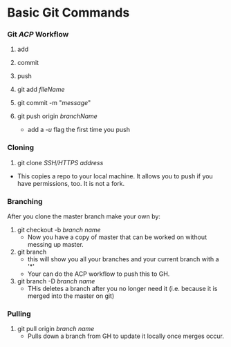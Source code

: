 # Basic Git Commands

### Git *ACP* Workflow
1. add
1. commit
1. push

2. git add *fileName*
2. git commit -m "*message*"
2. git push origin *branchName*
	* add a *-u* flag the first time you push

### Cloning
1. git clone *SSH/HTTPS address*
 * This copies a repo to your local machine. It allows you to push if you have permissions, too. It is not a fork.

### Branching
After you clone the master branch make your own by:
1. git checkout -b *branch name*
	* Now you have a copy of master that can be worked on without messing up master.
1. git branch
	* this will show you all your branches and your current branch with a '*'
	* Your can do the ACP workflow to push this to GH.
1. git branch -D *branch name*
	* THis deletes a branch after you no longer need it (i.e. because it is merged into the master on git)

### Pulling
1. git pull origin *branch name*
	* Pulls down a branch from GH to update it locally once merges occur.


